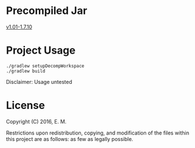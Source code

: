 Precompiled Jar
===============
[v1.01-1.7.10](http://soulraver.net/sukie/mc/yepitsaleash-1.01_1.7.10.jar)

Project Usage
=============
```
./gradlew setupDecompWorkspace
./gradlew build
```
Disclaimer: Usage untested

License
=======
Copyright (C) 2016, E. M.

Restrictions upon redistribution, copying, and modification of the 
files within this project are as follows: as few as legally possible.